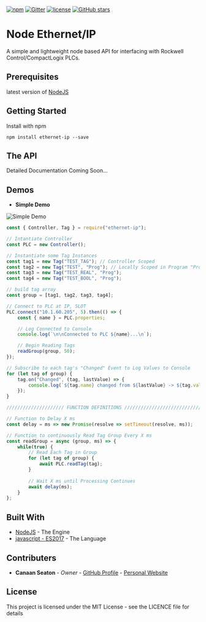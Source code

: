 
[![npm](https://img.shields.io/npm/v/ethernet-ip.svg?style=flat-square)](https://www.npmjs.com/package/ethernet-ip)
[![Gitter](https://img.shields.io/gitter/room/node-ethernet-ip/nw.js.svg?style=flat-square)](https://gitter.im/node-ethernet-ip/Lobby)
[![license](https://img.shields.io/github/license/cmseaton42/node-ethernet-ip.svg?style=flat-square)](https://github.com/cmseaton42/node-ethernet-ip/blob/master/LICENSE)
[![GitHub stars](https://img.shields.io/github/stars/cmseaton42/node-ethernet-ip.svg?&style=social&logo=github&label=Stars)](https://github.com/cmseaton42/node-ethernet-ip)


# Node Ethernet/IP

A simple and lightweight node based API for interfacing with Rockwell Control/CompactLogix PLCs.

## Prerequisites

latest version of [NodeJS](https://nodejs.org/en/)

## Getting Started

Install with npm

```
npm install ethernet-ip --save
```
## The API

Detailed Documentation Coming Soon...

## Demos

- **Simple Demo**

![Simple Demo](http://f.cl.ly/items/3w452r3v3i1s0Z1f2X11/Screen%20recording%202018-03-06%20at%2004.58.30%20PM.gif)

```javascript
const { Controller, Tag } = require("ethernet-ip");

// Intantiate Controller
const PLC = new Controller();

// Instantiate some Tag Instances
const tag1 = new Tag("TEST_TAG"); // Controller Scoped
const tag2 = new Tag("TEST", "Prog"); // Locally Scoped in Program "Prog"
const tag3 = new Tag("TEST_REAL", "Prog");
const tag4 = new Tag("TEST_BOOL", "Prog");

// build tag array
const group = [tag1, tag2, tag3, tag4];

// Connect to PLC at IP, SLOT
PLC.connect("10.1.60.205", 5).then(() => {
    const { name } = PLC.properties;

    // Log Connected to Console
    console.log(`\n\nConnected to PLC ${name}...\n`);

    // Begin Reading Tags
    readGroup(group, 50);
});

// Subscribe to each tag's "Changed" Event to Log Values to Console
for (let tag of group) {
    tag.on("Changed", (tag, lastValue) => {
        console.log(`${tag.name} changed from ${lastValue} -> ${tag.value}`);
    });
}

///////////////////// FUNCTION DEFINITIONS ////////////////////////////////////////

// Function to Delay X ms
const delay = ms => new Promise(resolve => setTimeout(resolve, ms));

// Function to continuously Read Tag Group Every X ms
const readGroup = async (group, ms) => {
    while(true) {
        // Read Each Tag in Group
        for (let tag of group) {
            await PLC.readTag(tag);
        }
    
        // Wait X ms until Processing Continues
        await delay(ms);
    }
};
```

## Built With

* [NodeJS](https://nodejs.org/en/) - The Engine
* [javascript - ES2017](https://maven.apache.org/) - The Language

## Contributers

* **Canaan Seaton** - *Owner* - [GitHub Profile](https://github.com/cmseaton42) - [Personal Website](http://www.canaanseaton.com/)

## License

This project is licensed under the MIT License - see the LICENCE file for details

